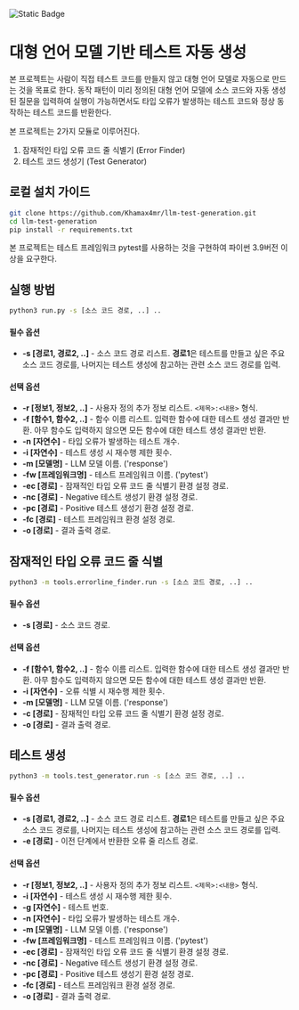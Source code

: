 ![Static Badge](https://img.shields.io/badge/python-≥_3.9-blue)

# 대형 언어 모델 기반 테스트 자동 생성

본 프로젝트는 사람이 직접 테스트 코드를 만들지 않고 대형 언어 모델로 자동으로 만드는 것을 목표로 한다. 동작 패턴이 미리 정의된 대형 언어 모델에 소스 코드와 자동 생성된 질문을 입력하여 실행이 가능하면서도 타입 오류가 발생하는 테스트 코드와 정상 동작하는 테스트 코드를 반환한다.

본 프로젝트는 2가지 모듈로 이루어진다.
1. 잠재적인 타입 오류 코드 줄 식별기 (Error Finder)
2. 테스트 코드 생성기 (Test Generator)


## 로컬 설치 가이드

```sh
git clone https://github.com/Khamax4mr/llm-test-generation.git
cd llm-test-generation
pip install -r requirements.txt
```

본 프로젝트는 테스트 프레임워크 pytest를 사용하는 것을 구현하여 파이썬 3.9버전 이상을 요구한다.


## 실행 방법

```sh
python3 run.py -s [소스 코드 경로, ..] ..
```

#### 필수 옵션
* **-s [경로1, 경로2, ..]** - 소스 코드 경로 리스트. **경로1**은 테스트를 만들고 싶은 주요 소스 코드 경로를, 나머지는 테스트 생성에 참고하는 관련 소스 코드 경로를 입력.

#### 선택 옵션
* **-r [정보1, 정보2, ..]** - 사용자 정의 추가 정보 리스트. `<제목>:<내용>` 형식.
* **-f [함수1, 함수2, ..]** - 함수 이름 리스트. 입력한 함수에 대한 테스트 생성 결과만 반환. 아무 함수도 입력하지 않으면 모든 함수에 대한 테스트 생성 결과만 반환.
* **-n [자연수]** - 타입 오류가 발생하는 테스트 개수.
* **-i [자연수]** - 테스트 생성 시 재수행 제한 횟수.
* **-m [모델명]** - LLM 모델 이름. ('response')
* **-fw [프레임워크명]** - 테스트 프레임워크 이름. ('pytest')
* **-ec [경로]** - 잠재적인 타입 오류 코드 줄 식별기 환경 설정 경로.
* **-nc [경로]** - Negative 테스트 생성기 환경 설정 경로.
* **-pc [경로]** - Positive 테스트 생성기 환경 설정 경로.
* **-fc [경로]** - 테스트 프레임워크 환경 설정 경로.
* **-o [경로]** - 결과 출력 경로.

## 잠재적인 타입 오류 코드 줄 식별

```sh
python3 -m tools.errorline_finder.run -s [소스 코드 경로, ..] ..
```

#### 필수 옵션
* **-s [경로]** - 소스 코드 경로.
#### 선택 옵션
* **-f [함수1, 함수2, ..]** - 함수 이름 리스트. 입력한 함수에 대한 테스트 생성 결과만 반환. 아무 함수도 입력하지 않으면 모든 함수에 대한 테스트 생성 결과만 반환.
* **-i [자연수]** - 오류 식별 시 재수행 제한 횟수.
* **-m [모델명]** - LLM 모델 이름. ('response')
* **-c [경로]** - 잠재적인 타입 오류 코드 줄 식별기 환경 설정 경로.
* **-o [경로]** - 결과 출력 경로.


## 테스트 생성

```sh
python3 -m tools.test_generator.run -s [소스 코드 경로, ..] ..
```

#### 필수 옵션
* **-s [경로1, 경로2, ..]** - 소스 코드 경로 리스트. **경로1**은 테스트를 만들고 싶은 주요 소스 코드 경로를, 나머지는 테스트 생성에 참고하는 관련 소스 코드 경로를 입력.
* **-e [경로]** - 이전 단계에서 반환한 오류 줄 리스트 경로.

#### 선택 옵션
* **-r [정보1, 정보2, ..]** - 사용자 정의 추가 정보 리스트. `<제목>:<내용>` 형식.
* **-i [자연수]** - 테스트 생성 시 재수행 제한 횟수.
* **-g [자연수]** - 테스트 번호.
* **-n [자연수]** - 타입 오류가 발생하는 테스트 개수.
* **-m [모델명]** - LLM 모델 이름. ('response')
* **-fw [프레임워크명]** - 테스트 프레임워크 이름. ('pytest')
* **-ec [경로]** - 잠재적인 타입 오류 코드 줄 식별기 환경 설정 경로.
* **-nc [경로]** - Negative 테스트 생성기 환경 설정 경로.
* **-pc [경로]** - Positive 테스트 생성기 환경 설정 경로.
* **-fc [경로]** - 테스트 프레임워크 환경 설정 경로.
* **-o [경로]** - 결과 출력 경로.